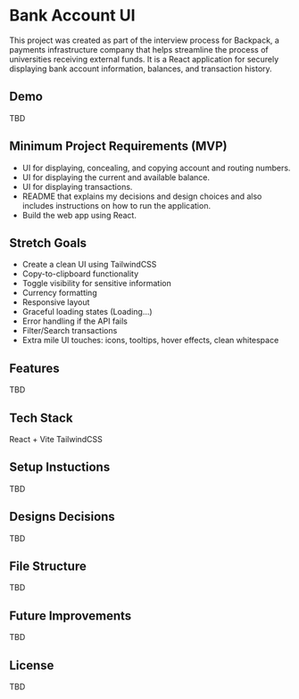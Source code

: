 # Bank Account UI

This project was created as part of the interview process for Backpack, a payments infrastructure company that helps streamline the process of universities receiving external funds. It is a React application for securely displaying bank account information, balances, and transaction history.

## Demo
TBD

## Minimum Project Requirements (MVP)
- UI for displaying, concealing, and copying account and routing numbers.
- UI for displaying the current and available balance.
- UI for displaying transactions.
- README that explains my decisions and design choices and also includes instructions on how to run the application.
- Build the web app using React.

## Stretch Goals
- Create a clean UI using TailwindCSS
- Copy-to-clipboard functionality
- Toggle visibility for sensitive information
- Currency formatting
- Responsive layout
- Graceful loading states (Loading...)
- Error handling if the API fails
- Filter/Search transactions
- Extra mile UI touches: icons, tooltips, hover effects, clean whitespace

## Features
TBD

## Tech Stack
React + Vite
TailwindCSS

## Setup Instuctions
TBD

## Designs Decisions
TBD

## File Structure
TBD

## Future Improvements
TBD

## License
TBD
